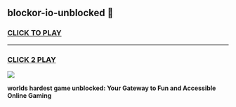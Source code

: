 
## blockor-io-unblocked 👋
<h3>
<a href="https://premium.freeplayer.one?title=blockor-io-unblocked&ref=14F">CLICK TO PLAY</a></h3>
<hr>

<h3>
<a href="https://premium.freeplayer.one?title=blockor-io-unblocked&ref=14F">CLICK 2 PLAY</a>
  
</h3>

<a href="https://premium.freeplayer.one?title=blockor-io-unblocked&ref=12F/"><img src="https://clearcache.store/games.png"></a>


**worlds hardest game unblocked: Your Gateway to Fun and Accessible Online Gaming**
